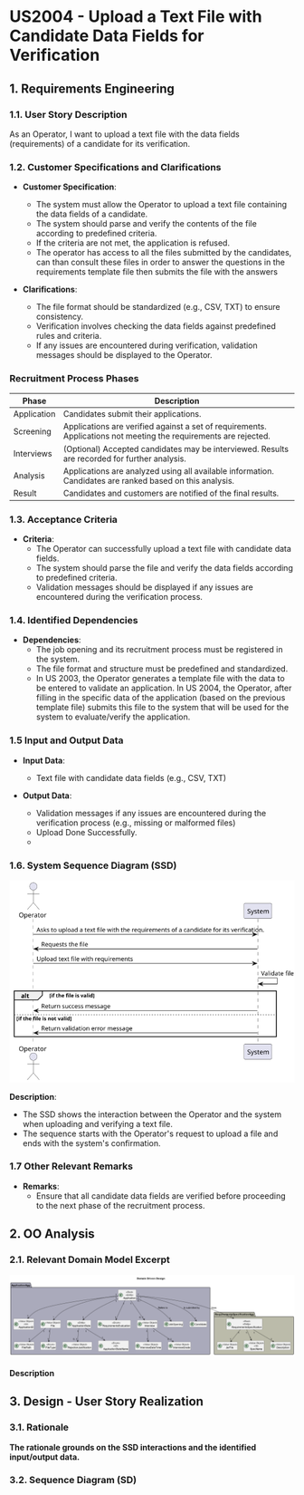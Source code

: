 # US2004 - Upload a Text File with Candidate Data Fields for Verification

## 1. Requirements Engineering

### 1.1. User Story Description

As an Operator, I want to upload a text file with the data fields (requirements) of a candidate for its verification.

### 1.2. Customer Specifications and Clarifications

- **Customer Specification**:
    - The system must allow the Operator to upload a text file containing the data fields of a candidate.
    - The system should parse and verify the contents of the file according to predefined criteria.
    - If the criteria are not met, the application is refused.
    - The operator has access to all the files submitted by the candidates, can than consult these files in order to answer the questions in the requirements template file then submits the file with the answers


- **Clarifications**:
    - The file format should be standardized (e.g., CSV, TXT) to ensure consistency.
    - Verification involves checking the data fields against predefined rules and criteria.
    - If any issues are encountered during verification, validation messages should be displayed to the Operator.

### Recruitment Process Phases

| Phase        | Description                                                                                                      |
|--------------|------------------------------------------------------------------------------------------------------------------|
| Application  | Candidates submit their applications.                                                                            |
| Screening    | Applications are verified against a set of requirements. Applications not meeting the requirements are rejected. |
| Interviews   | (Optional) Accepted candidates may be interviewed. Results are recorded for further analysis.                    |
| Analysis     | Applications are analyzed using all available information. Candidates are ranked based on this analysis.         |
| Result       | Candidates and customers are notified of the final results.                                                      |

### 1.3. Acceptance Criteria

- **Criteria**:
    - The Operator can successfully upload a text file with candidate data fields.
    - The system should parse the file and verify the data fields according to predefined criteria.
    - Validation messages should be displayed if any issues are encountered during the verification process.

### 1.4. Identified Dependencies

- **Dependencies**:
    - The job opening and its recruitment process must be registered in the system.
    - The file format and structure must be predefined and standardized.
    - In US 2003, the Operator generates a template file with the data to be entered to validate an application. In US 2004, the Operator, after filling in the specific data of the application (based on the previous template file) submits this file to the system that will be used for the system to evaluate/verify the application.

### 1.5 Input and Output Data

- **Input Data**:
    - Text file with candidate data fields (e.g., CSV, TXT)

- **Output Data**:
    - Validation messages if any issues are encountered during the verification process (e.g., missing or malformed files)
    - Upload Done Successfully.
    - 
### 1.6. System Sequence Diagram (SSD)
![SSD.svg](01.requirements-engineering%2Fsvg%2FSSD.svg)


**Description**:
- The SSD shows the interaction between the Operator and the system when uploading and verifying a text file.
- The sequence starts with the Operator's request to upload a file and ends with the system's confirmation.

### 1.7 Other Relevant Remarks

- **Remarks**:
    - Ensure that all candidate data fields are verified before proceeding to the next phase of the recruitment process.

## 2. OO Analysis

### 2.1. Relevant Domain Model Excerpt

![excertodm-Domain_Driven_Design.png](03.design%2Fsvg%2Fexcertodm-Domain_Driven_Design.png)

#### Description


## 3. Design - User Story Realization

### 3.1. Rationale

**The rationale grounds on the SSD interactions and the identified input/output data.**

### 3.2. Sequence Diagram (SD)


